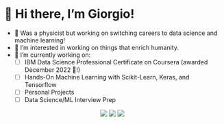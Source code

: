 # 👋 Hi there, I’m Giorgio!
- 👀 Was a physicist but working on switching careers to data science and machine learning!
- :evergreen_tree: I’m interested in working on things that enrich humanity.
- 🔭 I’m currently working on:
	- [ ] IBM Data Science Professional Certificate on Coursera (awarded December 2022 :fried_shrimp:!)
	- [ ] Hands-On Machine Learning with Scikit-Learn, Keras, and Tensorflow
  	- [ ] Personal Projects
  	- [ ] Data Science/ML Interview Prep

<p align="center">
<a target="_blank" href="https://www.linkedin.com/in/glat1957/"><img src="https://img.shields.io/badge/-LinkedIn-0077B5?style=for-the-badge&logo=Linkedin&logoColor=white"></img></a>
<a target="_blank" href="mailto:latourgiorgio@gmail.com"><img src="https://img.shields.io/badge/-Gmail-D14836?style=for-the-badge&logo=Gmail&logoColor=white"></img></a>
<a target="_blank" href="https://www.twitter.com/giorgio_latour/"><img src="https://img.shields.io/badge/-Twitter-0077B5?style=for-the-badge&logo=Twitter&logoColor=white"></img></a>
</p>
<!---
achi113s/achi113s is a ✨ special ✨ repository because its `README.md` (this file) appears on your GitHub profile.
You can click the Preview link to take a look at your changes.
--->
